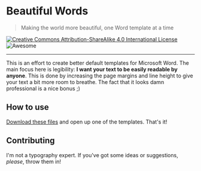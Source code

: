 # Beautiful Words
> Making the world more beautiful, one Word template at a time

[![Creative Commons Attribution-ShareAlike 4.0 International License](https://i.creativecommons.org/l/by-sa/4.0/88x31.png)](http://creativecommons.org/licenses/by-sa/4.0/)
![Awesome](https://img.shields.io/badge/typography-beautiful-green.svg)

---

This is an effort to create better default templates for Microsoft Word.
The main focus here is legibility: **I want your text to be easily readable by anyone**.
This is done by increasing the page margins and line height to give your text a bit more
room to breathe. The fact that it looks damn professional is a nice bonus ;)

## How to use
[Download these files](https://github.com/iamarcel/beautiful-words/archive/master.zip) and open up one
of the templates. That's it!

## Contributing
I'm not a typography expert. If you've got some ideas or suggestions, *please*, throw them in!